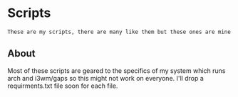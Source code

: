 # Scripts
```These are my scripts, there are many like them but these ones are mine```
## About
Most of these scripts are geared to the specifics of my system which runs arch and i3wm/gaps so this might not work on everyone. I'll drop a requirments.txt file soon for each file.

